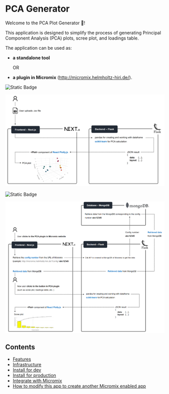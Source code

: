 # PCA Generator

Welcome to the PCA Plot Generator 👋!

This application is designed to simplify the process of generating Principal Component Analysis (PCA) plots, scree plot, and loadings table.

The application can be used as:

- **a standalone tool**

  OR

- **a plugin in Micromix** (http://micromix.helmholtz-hiri.de/).

![Static Badge](https://img.shields.io/badge/Used_as-Standalone_tool-blue)


![standalone_tool](/documentation_images/flow__serve_as_standalone_tool.png)


![Static Badge](https://img.shields.io/badge/Used_as-Plugin_in_Micromix-blue)


![plugin_in_micromix](/documentation_images/flow__serve_as_plugin_in_micromix.png)


## Contents

- [Features](documentation_markdown_files/features.md)
- [Infrastructure](documentation_markdown_files/infrastructure.md)
- [Install for dev](documentation_markdown_files/install_for_dev.md)
- [Install for production](documentation_markdown_files/install_for_production.md)
- [Integrate with Micromix](documentation_markdown_files/integrate_with_micromix.md)
- [How to modify this app to create another Micromix enabled app](documentation_markdown_files/how_to_modify_this_app_to_create_another_micromix_enabled_app.md)
